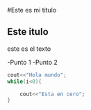#Este es mi titulo 

## Este itulo


este es el texto

-Punto 1
-Punto 2



```cpp
cout<<"Hola mundo";
while(i<0){

	cout<<"Esta en cero";
}
```